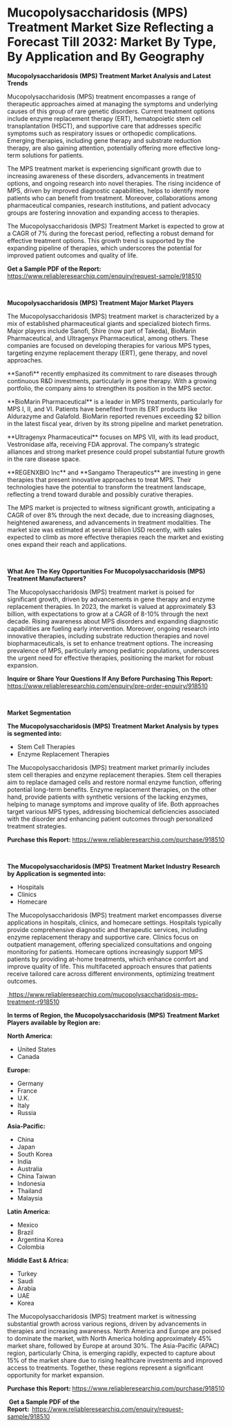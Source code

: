 <p><h1>Mucopolysaccharidosis (MPS) Treatment Market Size Reflecting a Forecast Till 2032: Market By Type, By Application and By Geography</h1></p><p><strong>Mucopolysaccharidosis (MPS) Treatment Market Analysis and Latest Trends</strong></p>
<p><p>Mucopolysaccharidosis (MPS) treatment encompasses a range of therapeutic approaches aimed at managing the symptoms and underlying causes of this group of rare genetic disorders. Current treatment options include enzyme replacement therapy (ERT), hematopoietic stem cell transplantation (HSCT), and supportive care that addresses specific symptoms such as respiratory issues or orthopedic complications. Emerging therapies, including gene therapy and substrate reduction therapy, are also gaining attention, potentially offering more effective long-term solutions for patients.</p><p>The MPS treatment market is experiencing significant growth due to increasing awareness of these disorders, advancements in treatment options, and ongoing research into novel therapies. The rising incidence of MPS, driven by improved diagnostic capabilities, helps to identify more patients who can benefit from treatment. Moreover, collaborations among pharmaceutical companies, research institutions, and patient advocacy groups are fostering innovation and expanding access to therapies.</p><p>The Mucopolysaccharidosis (MPS) Treatment Market is expected to grow at a CAGR of 7% during the forecast period, reflecting a robust demand for effective treatment options. This growth trend is supported by the expanding pipeline of therapies, which underscores the potential for improved patient outcomes and quality of life.</p></p>
<p><strong>Get a Sample PDF of the Report:&nbsp;</strong> <a href="https://www.reliableresearchiq.com/enquiry/request-sample/918510?utm_campaign=2324&utm_medium=2&utm_source=Github&utm_content=ia&utm_term=13042025&utm_id=mucopolysaccharidosis-mps-treatment">https://www.reliableresearchiq.com/enquiry/request-sample/918510</a></p>
<p>&nbsp;</p>
<p><strong>Mucopolysaccharidosis (MPS) Treatment Major Market Players</strong></p>
<p><p>The Mucopolysaccharidosis (MPS) treatment market is characterized by a mix of established pharmaceutical giants and specialized biotech firms. Major players include Sanofi, Shire (now part of Takeda), BioMarin Pharmaceutical, and Ultragenyx Pharmaceutical, among others. These companies are focused on developing therapies for various MPS types, targeting enzyme replacement therapy (ERT), gene therapy, and novel approaches.</p><p>**Sanofi** recently emphasized its commitment to rare diseases through continuous R&D investments, particularly in gene therapy. With a growing portfolio, the company aims to strengthen its position in the MPS sector.</p><p>**BioMarin Pharmaceutical** is a leader in MPS treatments, particularly for MPS I, II, and VI. Patients have benefited from its ERT products like Aldurazyme and Galafold. BioMarin reported revenues exceeding $2 billion in the latest fiscal year, driven by its strong pipeline and market penetration.</p><p>**Ultragenyx Pharmaceutical** focuses on MPS VII, with its lead product, Vestronidase alfa, receiving FDA approval. The company’s strategic alliances and strong market presence could propel substantial future growth in the rare disease space.</p><p>**REGENXBIO Inc** and **Sangamo Therapeutics** are investing in gene therapies that present innovative approaches to treat MPS. Their technologies have the potential to transform the treatment landscape, reflecting a trend toward durable and possibly curative therapies.</p><p>The MPS market is projected to witness significant growth, anticipating a CAGR of over 8% through the next decade, due to increasing diagnoses, heightened awareness, and advancements in treatment modalities. The market size was estimated at several billion USD recently, with sales expected to climb as more effective therapies reach the market and existing ones expand their reach and applications.</p></p>
<p>&nbsp;</p>
<p><strong>What Are The Key Opportunities For Mucopolysaccharidosis (MPS) Treatment Manufacturers?</strong></p>
<p><p>The Mucopolysaccharidosis (MPS) treatment market is poised for significant growth, driven by advancements in gene therapy and enzyme replacement therapies. In 2023, the market is valued at approximately $3 billion, with expectations to grow at a CAGR of 8-10% through the next decade. Rising awareness about MPS disorders and expanding diagnostic capabilities are fueling early intervention. Moreover, ongoing research into innovative therapies, including substrate reduction therapies and novel biopharmaceuticals, is set to enhance treatment options. The increasing prevalence of MPS, particularly among pediatric populations, underscores the urgent need for effective therapies, positioning the market for robust expansion.</p></p>
<p><strong>Inquire or Share Your Questions If Any Before Purchasing This Report:</strong> <a href="https://www.reliableresearchiq.com/enquiry/pre-order-enquiry/918510?utm_campaign=2324&utm_medium=2&utm_source=Github&utm_content=ia&utm_term=13042025&utm_id=mucopolysaccharidosis-mps-treatment">https://www.reliableresearchiq.com/enquiry/pre-order-enquiry/918510</a></p>
<p>&nbsp;</p>
<p><strong>Market Segmentation</strong></p>
<p><strong>The Mucopolysaccharidosis (MPS) Treatment Market Analysis by types is segmented into:</strong></p>
<p><ul><li>Stem Cell Therapies</li><li>Enzyme Replacement Therapies</li></ul></p>
<p><p>The Mucopolysaccharidosis (MPS) treatment market primarily includes stem cell therapies and enzyme replacement therapies. Stem cell therapies aim to replace damaged cells and restore normal enzyme function, offering potential long-term benefits. Enzyme replacement therapies, on the other hand, provide patients with synthetic versions of the lacking enzymes, helping to manage symptoms and improve quality of life. Both approaches target various MPS types, addressing biochemical deficiencies associated with the disorder and enhancing patient outcomes through personalized treatment strategies.</p></p>
<p><strong>Purchase this Report:&nbsp;</strong><a href="https://www.reliableresearchiq.com/purchase/918510?utm_campaign=2324&utm_medium=2&utm_source=Github&utm_content=ia&utm_term=13042025&utm_id=mucopolysaccharidosis-mps-treatment">https://www.reliableresearchiq.com/purchase/918510</a></p>
<p>&nbsp;</p>
<p><strong>The Mucopolysaccharidosis (MPS) Treatment Market Industry Research by Application is segmented into:</strong></p>
<p><ul><li>Hospitals</li><li>Clinics</li><li>Homecare</li></ul></p>
<p><p>The Mucopolysaccharidosis (MPS) treatment market encompasses diverse applications in hospitals, clinics, and homecare settings. Hospitals typically provide comprehensive diagnostic and therapeutic services, including enzyme replacement therapy and supportive care. Clinics focus on outpatient management, offering specialized consultations and ongoing monitoring for patients. Homecare options increasingly support MPS patients by providing at-home treatments, which enhance comfort and improve quality of life. This multifaceted approach ensures that patients receive tailored care across different environments, optimizing treatment outcomes.</p></p>
<p><a href="https://www.reliableresearchiq.com/mucopolysaccharidosis-mps-treatment-r918510?utm_campaign=2324&utm_medium=2&utm_source=Github&utm_content=ia&utm_term=13042025&utm_id=mucopolysaccharidosis-mps-treatment">&nbsp;https://www.reliableresearchiq.com/mucopolysaccharidosis-mps-treatment-r918510</a></p>
<p><strong>In terms of Region, the Mucopolysaccharidosis (MPS) Treatment Market Players available by Region are:</strong></p>
<p>
    <p> <strong> North America: </strong>
        <ul>
            <li>United States</li>
            <li>Canada</li>
        </ul>
        </p> 
    <p> <strong> Europe: </strong>
        <ul>
            <li>Germany</li>
            <li>France</li>
            <li>U.K.</li>
            <li>Italy</li>
            <li>Russia</li>
        </ul>
        </p> 
    <p> <strong> Asia-Pacific: </strong>
        <ul>
            <li>China</li>
            <li>Japan</li>
            <li>South Korea</li>
            <li>India</li>
            <li>Australia</li>
            <li>China Taiwan</li>
            <li>Indonesia</li>
            <li>Thailand</li>
            <li>Malaysia</li>
        </ul>
        </p> 
    <p> <strong> Latin America: </strong>
        <ul>
            <li>Mexico</li>
            <li>Brazil</li>
            <li>Argentina Korea</li>
            <li>Colombia</li>
        </ul>
        </p> 
    <p> <strong> Middle East & Africa: </strong>
        <ul>
            <li>Turkey</li>
            <li>Saudi</li>
            <li>Arabia</li>
            <li>UAE</li>
            <li>Korea</li>
        </ul>
    </p>
    </p>
<p><p>The Mucopolysaccharidosis (MPS) treatment market is witnessing substantial growth across various regions, driven by advancements in therapies and increasing awareness. North America and Europe are poised to dominate the market, with North America holding approximately 45% market share, followed by Europe at around 30%. The Asia-Pacific (APAC) region, particularly China, is emerging rapidly, expected to capture about 15% of the market share due to rising healthcare investments and improved access to treatments. Together, these regions represent a significant opportunity for market expansion.</p></p>
<p><strong>Purchase this Report: </strong><a href="https://www.reliableresearchiq.com/purchase/918510?utm_campaign=2324&utm_medium=2&utm_source=Github&utm_content=ia&utm_term=13042025&utm_id=mucopolysaccharidosis-mps-treatment">https://www.reliableresearchiq.com/purchase/918510</a></p>
<p>&nbsp;<strong>Get a Sample PDF of the Report:&nbsp;&nbsp;</strong><a href="https://www.reliableresearchiq.com/enquiry/request-sample/918510?utm_campaign=2324&utm_medium=2&utm_source=Github&utm_content=ia&utm_term=13042025&utm_id=mucopolysaccharidosis-mps-treatment">https://www.reliableresearchiq.com/enquiry/request-sample/918510</a></p>
<p><strong></strong></p>
<p><p></p><p></p><p></p></p>
